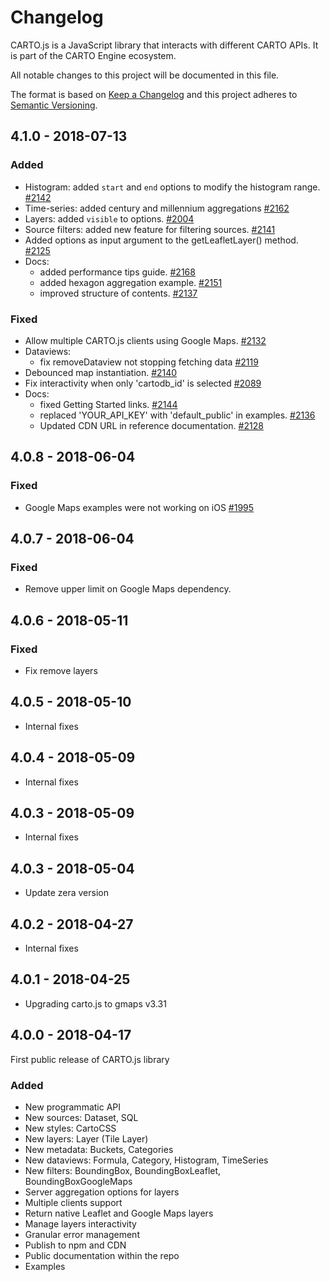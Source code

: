 # Changelog

CARTO.js is a JavaScript library that interacts with different CARTO APIs. It is part of the CARTO Engine ecosystem.

All notable changes to this project will be documented in this file.

The format is based on [Keep a Changelog](http://keepachangelog.com/en/1.0.0/)
and this project adheres to [Semantic Versioning](http://semver.org/spec/v2.0.0.html).


## 4.1.0 - 2018-07-13

### Added
- Histogram: added `start` and `end` options to modify the histogram range. [#2142](https://github.com/CartoDB/carto.js/issues/2142)
- Time-series: added century and millennium aggregations [#2162](https://github.com/CartoDB/carto.js/issues/2162)
- Layers: added `visible` to options. [#2004](https://github.com/CartoDB/carto.js/issues/2004)
- Source filters: added new feature for filtering sources. [#2141](https://github.com/CartoDB/carto.js/issues/2141)
- Added options as input argument to the getLeafletLayer() method. [#2125](https://github.com/CartoDB/carto.js/issues/2125)
- Docs:
    - added performance tips guide. [#2168](https://github.com/CartoDB/carto.js/issues/2168)
    - added hexagon aggregation example. [#2151](https://github.com/CartoDB/carto.js/pull/2151)
    - improved structure of contents. [#2137](https://github.com/CartoDB/carto.js/pull/2137)

### Fixed
- Allow multiple CARTO.js clients using Google Maps. [#2132](https://github.com/CartoDB/carto.js/issues/2132)
- Dataviews:
    - fix removeDataview not stopping fetching data [#2119](https://github.com/CartoDB/carto.js/issues/2119)
- Debounced map instantiation. [#2140](https://github.com/CartoDB/carto.js/issues/2140)
- Fix interactivity when only 'cartodb_id' is selected [#2089](https://github.com/CartoDB/carto.js/issues/2089)
- Docs:
    - fixed Getting Started links. [#2144](https://github.com/CartoDB/carto.js/pull/2144)
    - replaced 'YOUR_API_KEY' with 'default_public' in examples. [#2136](https://github.com/CartoDB/carto.js/pull/2136)
    - Updated CDN URL in reference documentation. [#2128](https://github.com/CartoDB/carto.js/pull/2128)

## 4.0.8 - 2018-06-04

### Fixed

- Google Maps examples were not working on iOS [#1995](https://github.com/CartoDB/carto.js/issues/1995)

## 4.0.7 - 2018-06-04

### Fixed
- Remove upper limit on Google Maps dependency.

## 4.0.6 - 2018-05-11

### Fixed
- Fix remove layers

## 4.0.5 - 2018-05-10

- Internal fixes

## 4.0.4 - 2018-05-09

- Internal fixes

## 4.0.3 - 2018-05-09

- Internal fixes

## 4.0.3 - 2018-05-04

- Update zera version

## 4.0.2 - 2018-04-27

- Internal fixes

## 4.0.1 - 2018-04-25

- Upgrading carto.js to gmaps v3.31

## 4.0.0 - 2018-04-17

First public release of CARTO.js library

### Added
- New programmatic API
- New sources: Dataset, SQL
- New styles: CartoCSS
- New layers:  Layer (Tile Layer)
- New metadata: Buckets, Categories
- New dataviews: Formula, Category, Histogram, TimeSeries
- New filters: BoundingBox, BoundingBoxLeaflet, BoundingBoxGoogleMaps
- Server aggregation options for layers
- Multiple clients support
- Return native Leaflet and Google Maps layers
- Manage layers interactivity
- Granular error management
- Publish to npm and CDN
- Public documentation within the repo
- Examples
